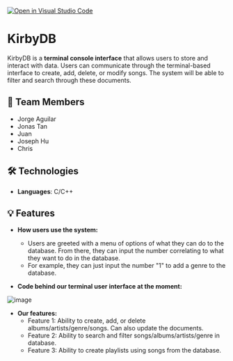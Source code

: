 [![Open in Visual Studio Code](https://classroom.github.com/assets/open-in-vscode-718a45dd9cf7e7f842a935f5ebbe5719a5e09af4491e668f4dbf3b35d5cca122.svg)](https://classroom.github.com/online_ide?assignment_repo_id=10809533&assignment_repo_type=AssignmentRepo)

# KirbyDB
KirbyDB is a **terminal console interface** that allows users to store and interact with data. Users can communicate through the terminal-based interface to create, add, delete, or modify songs. The system will be able to filter and search through these documents.

## 👥 Team Members
- Jorge Aguilar
- Jonas Tan
- Juan
- Joseph Hu
- Chris

## 🛠️ Technologies
- **Languages**: C/C++

## 💡 Features
- **How users use the system:**
  - Users are greeted with a menu of options of what they can do to the database. From there, they can input the number correlating to what they want to do in the database.
  - For example, they can just input the number "1" to add a genre to the database. 
  
- **Code behind our terminal user interface at the moment:**

![image](https://user-images.githubusercontent.com/77127695/235016485-f6dad09c-8638-485c-916d-c42aaa321422.png)


- **Our features:**
  - Feature 1: Ability to create, add, or delete albums/artists/genre/songs. Can also update the documents.
  - Feature 2: Ability to search and filter songs/albums/artists/genre in database.
  - Feature 3: Ability to create playlists using songs from the database.

